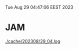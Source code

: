 Tue Aug 29 04:47:06 EEST 2023
# JAM
<a href='./cache/202308/29_04.log'>./cache/202308/29_04.log</a>
